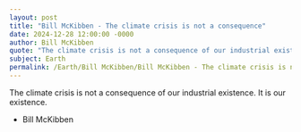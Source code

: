 ```yaml
---
layout: post
title: "Bill McKibben - The climate crisis is not a consequence"
date: 2024-12-28 12:00:00 -0000
author: Bill McKibben
quote: "The climate crisis is not a consequence of our industrial existence. It is our existence."
subject: Earth
permalink: /Earth/Bill McKibben/Bill McKibben - The climate crisis is not a consequence
---
```


The climate crisis is not a consequence of our industrial existence. It is our existence.

- Bill McKibben
